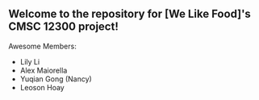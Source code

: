 ## Welcome to the repository for [We Like Food]'s CMSC 12300 project!

Awesome Members:
* Lily Li
* Alex Maiorella
* Yuqian Gong (Nancy)
* Leoson Hoay
